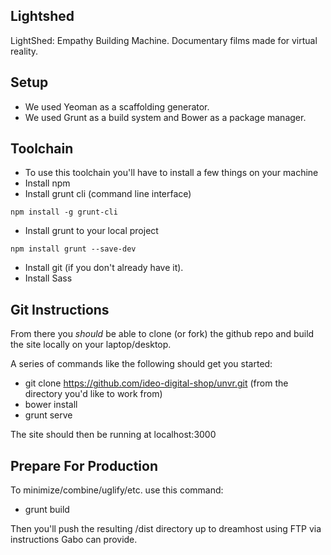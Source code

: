 ## Lightshed
LightShed: Empathy Building Machine. Documentary films made for virtual reality.
## Setup
- We used Yeoman as a scaffolding generator.
- We used Grunt as a build system and Bower as a package manager.

## Toolchain
- To use this toolchain you'll have to install a few things on your machine
- Install npm
- Install grunt cli (command line interface)

`npm install -g grunt-cli`
- Install grunt to your local project

`npm install grunt --save-dev`
- Install git (if you don't already have it).
- Install Sass

## Git Instructions
From there you *should* be able to clone (or fork) the github repo and build the site locally on your laptop/desktop.  

A series of commands like the following should get you started:
 - git clone https://github.com/ideo-digital-shop/unvr.git (from the directory you'd like to work from)
 - bower install
 - grunt serve

The site should then be running at localhost:3000

## Prepare For Production
To minimize/combine/uglify/etc. use this command:
 - grunt build

Then you'll push the resulting /dist directory up to dreamhost using FTP via instructions Gabo can provide.  

